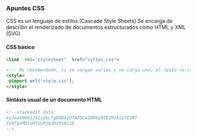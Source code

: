 ### Apuntes CSS

CSS es un lenguaje de estilos (Cascade Style Sheets) Se encarga de describir el renderizado de documentos estructurados como HTML y XML (SVG)

#### **CSS**  básico
```html
<link  rel="stylesheet"  href="sytles.css">

<!-- No recomendado, si se cargan varios y no carga uno, el resto no carga -->
<style>
 @import url('style.css');
</style>
```

#### Sintáxis usual de un documento **HTML**
```html
<!--stackedit_data:
eyJoaXN0b3J5IjpbLTg0ODAyOTA2OCw1NDkyNTE1MzksLTE2NT
IxNTgxMDIsMTUyMjA3MzM1N119
-->